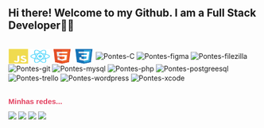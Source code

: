 ## Hi there! Welcome to my Github. I am a Full Stack Developer👨‍💻
<div style="display: inline_block;"><br>
  <img align="center" alt="Pontes-Js" height="30" width="40" src="https://raw.githubusercontent.com/devicons/devicon/master/icons/javascript/javascript-plain.svg">
  <img align="center" alt="Pontes-React" height="30" width="40" src="https://raw.githubusercontent.com/devicons/devicon/master/icons/react/react-original.svg">
  <img align="center" alt="Pontes-HTML" height="30" width="40" src="https://raw.githubusercontent.com/devicons/devicon/master/icons/html5/html5-original.svg">
  <img align="center" alt="Pontes-CSS" height="30" width="40" src="https://raw.githubusercontent.com/devicons/devicon/master/icons/css3/css3-original.svg">
  <img align="center" alt="Pontes-C" height="30" width="40" src="https://cdn.jsdelivr.net/gh/devicons/devicon/icons/cplusplus/cplusplus-original.svg"/>
  <img align="center" alt="Pontes-figma" height="30" width="40" src="https://cdn.jsdelivr.net/gh/devicons/devicon/icons/figma/figma-original.svg"/>
  <img align="center" alt="Pontes-filezilla" height="30" width="40" src="https://cdn.jsdelivr.net/gh/devicons/devicon/icons/filezilla/filezilla-plain.svg"/>
  <img align="center" alt="Pontes-git" height="30" width="40" src="https://cdn.jsdelivr.net/gh/devicons/devicon/icons/git/git-original.svg"/>
  <img align="center" alt="Pontes-mysql" height="30" width="40" src="https://cdn.jsdelivr.net/gh/devicons/devicon/icons/mysql/mysql-original-wordmark.svg"/>
  <img align="center" alt="Pontes-php" height="30" width="40" src="https://cdn.jsdelivr.net/gh/devicons/devicon/icons/php/php-original.svg"/>
  <img align="center" alt="Pontes-postgreesql" height="30" width="40" src="https://cdn.jsdelivr.net/gh/devicons/devicon/icons/postgresql/postgresql-original.svg"/>
  <img align="center" alt="Pontes-trello" height="30" width="40" src="https://cdn.jsdelivr.net/gh/devicons/devicon/icons/trello/trello-plain.svg"/>
  <img align="center" alt="Pontes-wordpress" height="30" width="40" src="https://cdn.jsdelivr.net/gh/devicons/devicon/icons/wordpress/wordpress-original.svg"/>
  <img align="center" alt="Pontes-xcode" height="30" width="40" src="https://cdn.jsdelivr.net/gh/devicons/devicon/icons/xcode/xcode-original.svg"/>
  
</div>
  
  ##
 <h2 style="font-size: 15px; color:#E3405F; font-family:helvetica;">Minhas redes...</h2>
<div> 
  <a href="https://instagram.com/pontesmesmo" target="_blank"><img src="https://img.shields.io/badge/-Instagram-%23E4405F?style=for-the-badge&logo=instagram&logoColor=white" target="_blank"></a>
  <a href = "mailto:pontesneto2@gmail.com"><img src="https://img.shields.io/badge/-Gmail-%23333?style=for-the-badge&logo=gmail&logoColor=white" target="_blank"></a>
  <a href="https://www.linkedin.com/in/pontesnetodeveloper/" target="_blank"><img src="https://img.shields.io/badge/-LinkedIn-%230077B5?style=for-the-badge&logo=linkedin&logoColor=white" target="_blank"></a> 
    <a href="https://pontesnetodev.com" target="_blank"><img src="https://img.shields.io/badge/website-000000?style=for-the-badge&logo=About.me&logoColor=white" target="_blank"></a>
 
</div>
